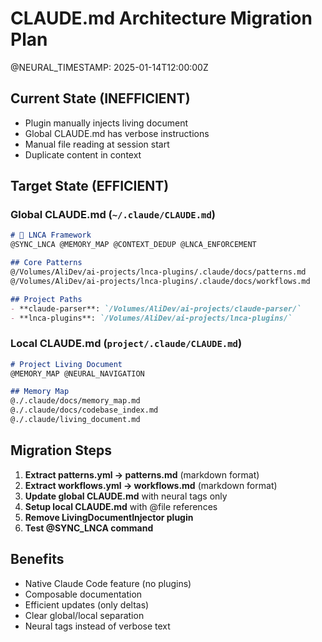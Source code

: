 # CLAUDE.md Architecture Migration Plan
@NEURAL_TIMESTAMP: 2025-01-14T12:00:00Z

## Current State (INEFFICIENT)
- Plugin manually injects living document
- Global CLAUDE.md has verbose instructions
- Manual file reading at session start
- Duplicate content in context

## Target State (EFFICIENT)
### Global CLAUDE.md (`~/.claude/CLAUDE.md`)
```markdown
# 🎯 LNCA Framework
@SYNC_LNCA @MEMORY_MAP @CONTEXT_DEDUP @LNCA_ENFORCEMENT

## Core Patterns
@/Volumes/AliDev/ai-projects/lnca-plugins/.claude/docs/patterns.md
@/Volumes/AliDev/ai-projects/lnca-plugins/.claude/docs/workflows.md

## Project Paths
- **claude-parser**: `/Volumes/AliDev/ai-projects/claude-parser/`
- **lnca-plugins**: `/Volumes/AliDev/ai-projects/lnca-plugins/`
```

### Local CLAUDE.md (`project/.claude/CLAUDE.md`)
```markdown
# Project Living Document
@MEMORY_MAP @NEURAL_NAVIGATION

## Memory Map
@./.claude/docs/memory_map.md
@./.claude/docs/codebase_index.md
@./.claude/living_document.md
```

## Migration Steps
1. **Extract patterns.yml → patterns.md** (markdown format)
2. **Extract workflows.yml → workflows.md** (markdown format)
3. **Update global CLAUDE.md** with neural tags only
4. **Setup local CLAUDE.md** with @file references
5. **Remove LivingDocumentInjector plugin**
6. **Test @SYNC_LNCA command**

## Benefits
- Native Claude Code feature (no plugins)
- Composable documentation
- Efficient updates (only deltas)
- Clear global/local separation
- Neural tags instead of verbose text